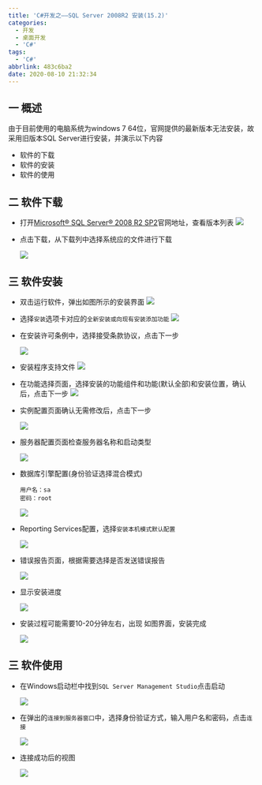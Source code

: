 ```yaml
---
title: 'C#开发之——SQL Server 2008R2 安装(15.2)'
categories:
  - 开发
  - 桌面开发
  - 'C#'
tags:
  - 'C#'
abbrlink: 483c6ba2
date: 2020-08-10 21:32:34
---
```

## 一 概述

由于目前使用的电脑系统为windows 7 64位，官网提供的最新版本无法安装，故采用旧版本SQL Server进行安装，并演示以下内容

* 软件的下载
* 软件的安装
* 软件的使用

<!--more-->

## 二 软件下载

* 打开[Microsoft® SQL Server® 2008 R2 SP2][21]官网地址，查看版本列表
  ![][1]
  
* 点击下载，从下载列中选择系统应的文件进行下载

  ![][2]

## 三 软件安装

* 双击运行软件，弹出如图所示的安装界面
  ![][3]
  
* 选择`安装`选项卡对应的`全新安装或向现有安装添加功能`
  ![][4]
  
* 在安装许可条例中，选择接受条款协议，点击下一步

  ![][5]

* 安装程序支持文件
  ![][6]
  
* 在功能选择页面，选择安装的功能组件和功能(默认全部)和安装位置，确认后，点击下一步
   ![][7]
   
* 实例配置页面确认无需修改后，点击下一步

  ![][8]

* 服务器配置页面检查服务器名称和启动类型

   ![][9]
   
* 数据库引擎配置(身份验证选择混合模式)

   ```
   用户名：sa
   密码：root
   ```
   
   ![][10]

* Reporting Services配置，选择`安装本机模式默认配置`

   ![][11]
   
* 错误报告页面，根据需要选择是否发送错误报告

   ![][12]
   
* 显示安装进度

   ![][13]
   
* 安装过程可能需要10-20分钟左右，出现 如图界面，安装完成

   ![][14]

## 三 软件使用

* 在Windows启动栏中找到`SQL Server Management Studio`点击启动

  ![][15]
  
* 在弹出的`连接到服务器窗口`中，选择身份验证方式，输入用户名和密码，点击`连接`

  ![][16]

* 连接成功后的视图

  ![][17]




[1]:https://cdn.jsdelivr.net/gh/PGzxc/CDN@master/blog-image/csharp-sql-server-2008-r2-webpage.png
[2]:https://cdn.jsdelivr.net/gh/PGzxc/CDN@master/blog-image/csharp-sql-server-x64-download.png
[3]:https://cdn.jsdelivr.net/gh/PGzxc/CDN@master/blog-image/csharp-sql-server-click-open.png
[4]:https://cdn.jsdelivr.net/gh/PGzxc/CDN@master/blog-image/csharp-sql-server-install-new.png
[5]:https://cdn.jsdelivr.net/gh/PGzxc/CDN@master/blog-image/csharp-sql-server-install-agree.png
[6]:https://cdn.jsdelivr.net/gh/PGzxc/CDN@master/blog-image/csharp-sql-server-installing-support.png
[7]:https://cdn.jsdelivr.net/gh/PGzxc/CDN@master/blog-image/csharp-sql-server-install-position.png
[8]:https://cdn.jsdelivr.net/gh/PGzxc/CDN@master/blog-image/csharp-sql-server-sql-config-default.png
[9]:https://cdn.jsdelivr.net/gh/PGzxc/CDN@master/blog-image/csharp-sql-server-start-config.png
[10]:https://cdn.jsdelivr.net/gh/PGzxc/CDN@master/blog-image/csharp-sql-server-database-password.png
[11]:https://cdn.jsdelivr.net/gh/PGzxc/CDN@master/blog-image/csharp-sql-server-reporting-service-config.png
[12]:https://cdn.jsdelivr.net/gh/PGzxc/CDN@master/blog-image/csharp-sql-server-error-report.png
[13]:https://cdn.jsdelivr.net/gh/PGzxc/CDN@master/blog-image/csharp-sql-server-install-progress.png
[14]:https://cdn.jsdelivr.net/gh/PGzxc/CDN@master/blog-image/csharp-sql-server-install-finished.png
[15]:https://cdn.jsdelivr.net/gh/PGzxc/CDN@master/blog-image/sql-server-management-studio-open.png
[16]:https://cdn.jsdelivr.net/gh/PGzxc/CDN@master/blog-image/sql-server-connect-server-username-password.png
[17]:https://cdn.jsdelivr.net/gh/PGzxc/CDN@master/blog-image/sql-server-connected-success-view.png



[21]:https://www.microsoft.com/en-us/download/details.aspx?id=30438



